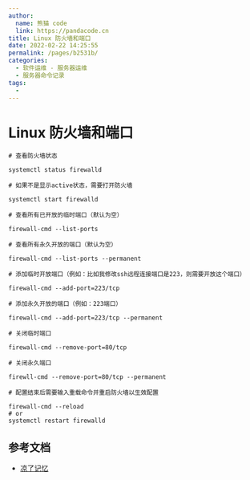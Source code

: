 ```yaml
---
author: 
  name: 熊猫 code
  link: https://pandacode.cn
title: Linux 防火墙和端口
date: 2022-02-22 14:25:55
permalink: /pages/b2531b/
categories: 
  - 软件运维 - 服务器运维
  - 服务器命令记录
tags: 
  - 
---
```

# Linux 防火墙和端口

```shell
# 查看防火墙状态

systemctl status firewalld

# 如果不是显示active状态，需要打开防火墙

systemctl start firewalld

# 查看所有已开放的临时端口（默认为空）

firewall-cmd --list-ports

# 查看所有永久开放的端口（默认为空）

firewall-cmd --list-ports --permanent

# 添加临时开放端口（例如：比如我修改ssh远程连接端口是223，则需要开放这个端口）

firewall-cmd --add-port=223/tcp

# 添加永久开放的端口（例如：223端口）

firewall-cmd --add-port=223/tcp --permanent

# 关闭临时端口

firewall-cmd --remove-port=80/tcp

# 关闭永久端口

firewll-cmd --remove-port=80/tcp --permanent

# 配置结束后需要输入重载命令并重启防火墙以生效配置

firewall-cmd --reload
# or
systemctl restart firewalld
```

## 参考文档

- [凉了记忆](https://www.cnblogs.com/ketoli/p/15111625.html)